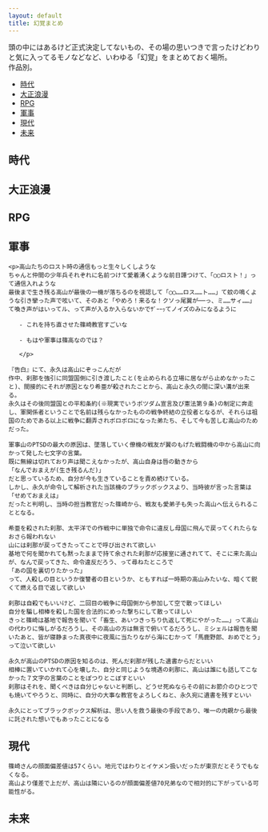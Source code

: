 ```yaml
---
layout: default
title: 幻覚まとめ
---
```

頭の中にはあるけど正式決定してないもの、その場の思いつきで言ったけどわりと気に入ってるモノなどなど、いわゆる「幻覚」をまとめておく場所。<br>
作品別。

- [時代](#時代)
- [大正浪漫](#大正浪漫)
- [RPG](#RPG)
- [軍事](#軍事)
- [現代](#現代)
- [未来](#未来)


<a name="時代"></a>
## 時代


<a name="大正浪漫"></a>
## 大正浪漫

<a name="RPG"></a>
## RPG

<a name="軍事"></a>
## 軍事
 ```
 <p>高山たちのロスト時の通信もっと生々しくしような
ちゃんと仲間の少年兵それぞれに名前つけて愛着湧くような前日譚つけて、「◯◯ロスト！」って通信入れような
最後まで生き残る高山が最後の一機が落ちるのを視認して「◯◯……ロス……ト……」て蚊の鳴くような引き攣った声で呟いて、そのあと「やめろ！来るな！クソっ尾翼が──っ、ミ……サィ……」て喚き声がはいってル、って声が入るか入らないかでｻﾞｰｰｯてノイズのみになるように

    - これを持ち直させた篠崎教官すごいな

    - もはや軍事は篠高なのでは？
    
    </p>
 ```

````
『告白』にて、永久は高山にぞっこんだが
作中、刹那を強引に同盟国側に引き渡したこと(を止められる立場に居ながら止めなかったこと)、間接的にそれが原因となり希亜が殺されたことから、高山と永久の間に深い溝が出来る。
永久はその後同盟国との平和条約(※現実でいうポツダム宣言及び憲法第９条)の制定に奔走し、軍関係者ということで名前は残らなかったものの戦争終結の立役者となるが、それらは祖国のためである以上に戦争に翻弄されボロボロになった弟たち、そして今も苦しむ高山のためだった。
````

```
軍事山のPTSDの最大の原因は、墜落していく僚機の戦友が翼のもげた戦闘機の中から高山に向かって発した七文字の言葉。
既に無線は切れており声は聞こえなかったが、高山自身は唇の動きから
「なんでおまえが(生き残るんだ)」
だと思っているため、自分が今も生きていることを責め続けている。
しかし、永久が命令して解析された当該機のブラックボックスより、当時彼が言った言葉は
「せめておまえは」
だったと判明し、当時の担当教官だった篠崎から、戦友も愛弟子も失った高山へ伝えられることとなる。
````

````
希亜を殺された刹那、太平洋での作戦中に単独で命令に違反し母国に飛んで戻ってくれたらなおさら報われない
山には刹那が戻ってきたってことで呼び出されて欲しい
基地で何を聞かれても黙ったままで持て余された刹那が応接室に通されてて、そこに来た高山が、なんで戻ってきた、命令違反だろう、って尋ねたところで
「あの国を裏切りたかった」
って、人殺しの目というか復讐者の目というか、ともすれば一時期の高山みたいな、暗くて鋭くて燃える目で返して欲しい
````

````
刹那は自殺でもいいけど、二回目の戦争に母国側から参加して空で散ってほしい
自分を騙し相棒を殺した国を合法的にめった撃ちにして散ってほしい
きっと篠崎は基地で報告を聞いて「畜生、あいつきっちり仇返して死にやがった……」って高山の代わりに悔しがるだろうし、その高山の方は無言で俯いてるだろうし、ミシェルは報告を聞いたあと、皆が寝静まった真夜中に夜風に当たりながら海にむかって「馬鹿野郎、おめでとう」って泣いて欲しい
````

````
永久が高山のPTSDの原因を知るのは、死んだ刹那が残した遺書からだといい
相棒に置いていかれて心を壊した、自分と同じような境遇の刹那に、高山は誰にも話してこなかった７文字の言葉のことをぽつりとこぼすといい
刹那はそれを、聞くべきは自分じゃないと判断し、どうせ死ぬならその前にお節介のひとつでも焼いてやろうと、同時に、自分の大事な教官をよろしくねと、永久宛に遺書を残すといい

永久にとってブラックボックス解析は、思い人を救う最後の手段であり、唯一の肉親から最後に託された想いでもあったことになる
````


<a name="現代"></a>
## 現代

```2019-02-16
篠崎さんの顔面偏差値は57くらい。地元ではわりとイケメン扱いだったが東京だとそうでもなくなる。
高山より僅差で上だが、高山は隣にいるのが顔面偏差値70兄弟なので相対的に下がっている可能性がる。
```


<a name="未来"></a>
## 未来
